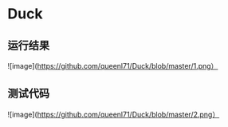 # Duck
## 运行结果
![image](https://github.com/queenl71/Duck/blob/master/1.png）
## 测试代码
![image](https://github.com/queenl71/Duck/blob/master/2.png）
